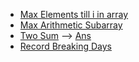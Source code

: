 * [Max Elements till i in array](/Array/max_ele.cpp)
* [Max Arithmetic Subarray](/Array/max_ar_subarray.cpp)
* [Two Sum](https://leetcode.com/problems/two-sum/) --> [Ans](/Array/two_sum.cpp)
* [Record Breaking Days](/Array/rec_brk.cpp)
